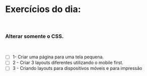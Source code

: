 # Exercícios do dia:
<br />

### Alterar somente o CSS.
<br />

- [ ] 1- Criar uma página para uma tela pequena.
- [ ] 2 - Criar 3 layouts diferentes utilizando o mobile first.
- [ ] 3 - Criando layouts para dispositivos móveis e para impressão